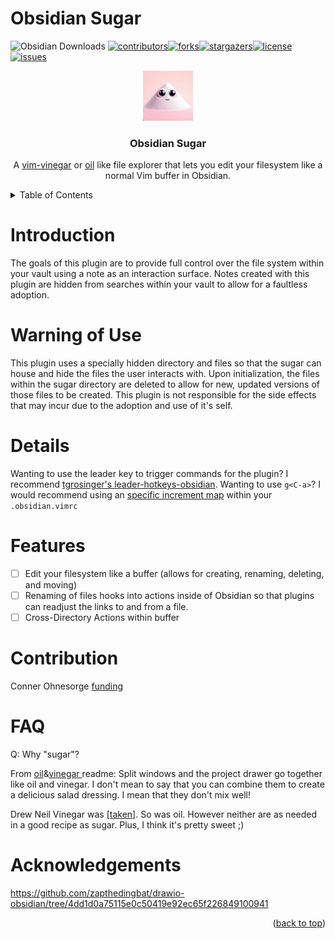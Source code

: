 # Obsidian Sugar

![Obsidian Downloads](https://img.shields.io/badge/dynamic/json?logo=obsidian&color=%23483699&label=downloads&query=%24%5B%22sugar%22%5D.downloads&url=https%3A%2F%2Fraw.githubusercontent.com%2Fobsidianmd%2Fobsidian-releases%2Fmaster%2Fcommunity-plugin-stats.json)
<a name="readme-top"></a>[![contributors](https://img.shields.io/github/contributors/conneroisu/sugar.svg?style=for-the-badge)](https://github.com/conneroisu/sugar/graphs/contributors)[![forks](https://img.shields.io/github/forks/conneroisu/sugar.svg?style=for-the-badge)](https://github.com/conneroisu/sugar/network/members)[![stargazers](https://img.shields.io/github/stars/conneroisu/sugar.svg?style=for-the-badge)](https://github.com/conneroisu/sugar/stargazers)[![license](https://img.shields.io/github/license/conneroisu/sugar.svg?style=for-the-badge)](https://github.com/conneroisu/sugar/blob/master/LICENSE)[![issues](https://img.shields.io/github/issues/conneroisu/sugar.svg?style=for-the-badge)](https://github.com/conneroisu/obsidian-oil/issues)

<div align="center"> <img src="resources/sugarimage.jpeg" alt="Logo" width="80" height="80"> <h3 align="center">Obsidian Sugar</h3> <p align="center"> A <a href="https://github.com/tpope/vim-vinegar">vim-vinegar</a> or <a href="https://github.com/stevearc/oil.nvim">oil</a> like file explorer that lets you edit your filesystem like a normal Vim buffer in Obsidian. </p> </div>

<details><summary>Table of Contents</summary><ol>
    <li><a href="#details">Details</a></li>
    <li><a href="#features">Features</a></li>
    <li><a href="#use-cases">Use Cases</a> </li>
    <li><a href="#commands">Commands</a></li>
    <li><a href="#contribution">Contribution</a></li>
    <li><a href="#acknowledgments">Acknowledgments</a></li>
</ol></details>

# Introduction

The goals of this plugin are to provide full control over the file system within your vault using a note as an interaction surface. Notes created with this plugin are hidden from searches within your vault to allow for a faultless adoption.

# Warning of Use

This plugin uses a specially hidden directory and files so that the sugar can house and hide the files the user interacts with. Upon initialization, the files within the sugar directory are deleted to allow for new, updated versions of those files to be created. This plugin is not responsible for the side effects that may incur due to the adoption and use of it's self.

# Details

Wanting to use the leader key to trigger commands for the plugin? I recommend [tgrosinger's leader-hotkeys-obsidian](https://github.com/tgrosinger/leader-hotkeys-obsidian).
Wanting to use `g<C-a>`? I would recommend using an [specific increment map]() within your `.obsidian.vimrc`

# Features

-   [ ] Edit your filesystem like a buffer (allows for creating, renaming, deleting, and moving)
-   [ ] Renaming of files hooks into actions inside of Obsidian so that plugins can readjust the links to and from a file.
-   [ ] Cross-Directory Actions within buffer

# Contribution

Conner Ohnesorge
[funding](https://ko-fi.com/connero)

# FAQ

Q: Why "sugar"?

From [oil](https://github.com/stevearc/oil.nvim)&[vinegar ](https://github.com/tpope/vim-vinegar) readme:
Split windows and the project drawer go together like oil and vinegar. I don't mean to say that you can combine them to create a delicious salad dressing. I mean that they don't mix well!

Drew Neil
Vinegar was [[taken]](https://github.com/tpope/vim-vinegar). So was oil. However neither are as needed in a good recipe as sugar. Plus, I think it's pretty sweet ;)

# Acknowledgements

https://github.com/zapthedingbat/drawio-obsidian/tree/4dd1d0a75115e0c50419e92ec65f226849100941

<p align="right">(<a href="#readme-top">back to top</a>)</p>
